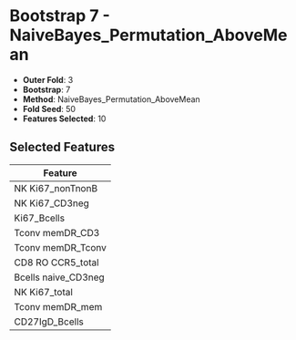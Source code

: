 # Bootstrap 7 - NaiveBayes_Permutation_AboveMean

- **Outer Fold**: 3
- **Bootstrap**: 7
- **Method**: NaiveBayes_Permutation_AboveMean
- **Fold Seed**: 50
- **Features Selected**: 10

## Selected Features

| Feature |
|---------|
| NK Ki67_nonTnonB |
| NK Ki67_CD3neg |
| Ki67_Bcells |
| Tconv memDR_CD3 |
| Tconv memDR_Tconv |
| CD8 RO CCR5_total |
| Bcells naive_CD3neg |
| NK Ki67_total |
| Tconv memDR_mem |
| CD27IgD_Bcells |
